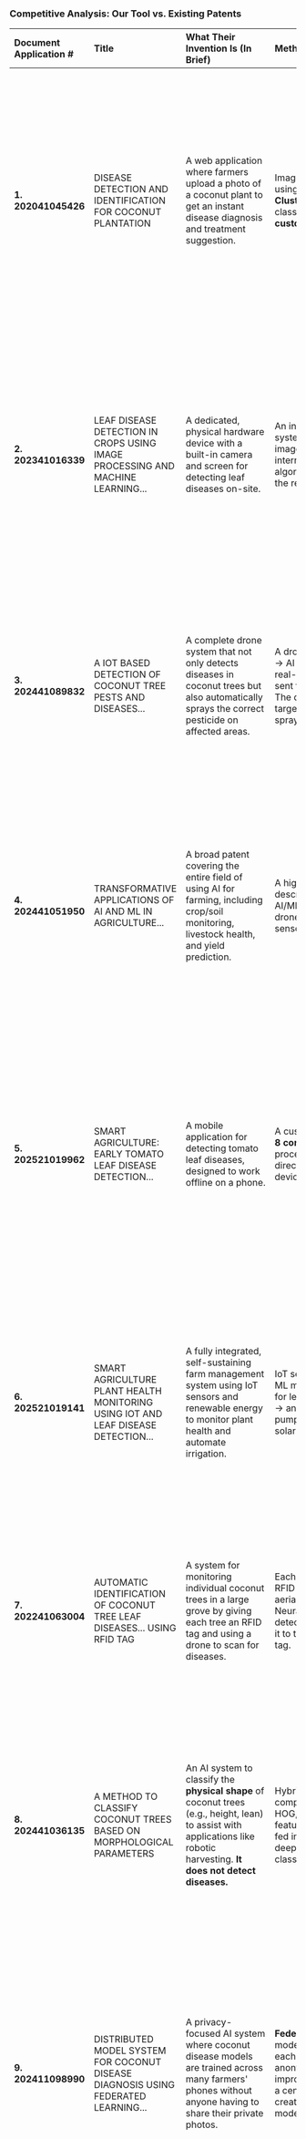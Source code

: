 ### **Competitive Analysis: Our Tool vs. Existing Patents**

| Document Application # | Title | What Their Invention Is (In Brief) | Methodology | Plant(s) Targeted | Part of Plant Analyzed | Diseases / Conditions Detected | Performance Metrics | How 'Our Tool' is Different & Potentially Better |
| :--- | :--- | :--- | :--- | :--- | :--- | :--- | :--- | :--- |
| **1. 202041045426** | DISEASE DETECTION AND IDENTIFICATION FOR COCONUT PLANTATION | A web application where farmers upload a photo of a coconut plant to get an instant disease diagnosis and treatment suggestion. | Image segmentation using **K-Means Clustering**, followed by classification with a **customized CNN**. | Coconut | Stem and Leaves | **Directly Detects:** Stem Bleeding, Stem Hole, Leaf Blight.<br>**Also Mentioned:** Basal Stem Rot (BST), Bud Rot, White Rot Fungus, Rhinoceros Beetle. | **No specific numbers.** Claims **"superior accuracy"** compared to other models and **"instant"** prediction time. | **1. Unmatched Versatility & Depth:** Our tool supports **five key plants** and identifies a comprehensive catalog of conditions for each (e.g., **5 distinct diseases for coconut**). Their tool is limited to only coconut with fewer specified classes.<br>**2. Proven, High Performance:** We offer quantifiable, high accuracy (e.g., **99.3% for Coconut**) and a rapid prediction time of **1.5-2.5 seconds**. Their patent lacks specific metrics. |
| **2. 202341016339** | LEAF DISEASE DETECTION IN CROPS USING IMAGE PROCESSING AND MACHINE LEARNING... | A dedicated, physical hardware device with a built-in camera and screen for detecting leaf diseases on-site. | An integrated hardware system captures an image, processes it with internal clustering algorithms, and displays the result. | General "Crops" | Leaves | General "Leaf disease". No specific diseases are named. | Not specified. | **1. Software-Based Accessibility:** Our tool is software that runs on common devices. It is vastly more accessible and cost-effective than their system, which requires purchasing specialized hardware.<br>**2. Powerful & Specific Diagnostics:** Our software can diagnose **over 25 specific conditions** across 5 plants, offering far more value than a generic hardware device. |
| **3. 202441089832** | A IOT BASED DETECTION OF COCONUT TREE PESTS AND DISEASES... | A complete drone system that not only detects diseases in coconut trees but also automatically sprays the correct pesticide on affected areas. | A drone captures images -> AI analyzes them in real-time -> Alerts are sent to a mobile app -> The drone performs targeted pesticide spraying. | Coconut | Whole tree (aerial view), focusing on leaves and signs of infestation. | Black Stem Rot, Rhinoceros beetles. | Not specified. Focus is on "early detection" and "precision." | **1. A Diagnostic Tool for All Farmers:** Theirs is an expensive, industrial drone system. Our tool is a low-cost, diagnostic platform accessible to any farmer with a phone.<br>**2. Multi-Crop Value:** Our tool's support for five different crops (**including over 25 distinct conditions**) makes it a far more versatile agricultural asset compared to their single-plant, high-cost system. |
| **4. 202441051950** | TRANSFORMATIVE APPLICATIONS OF AI AND ML IN AGRICULTURE... | A broad patent covering the entire field of using AI for farming, including crop/soil monitoring, livestock health, and yield prediction. | A high-level framework describing the use of AI/ML with data from drones, satellites, and sensors. | General "Crops" and "Livestock" | Whole fields, soil, and entire animals. | General "Pests and diseases" for plants. | Not specified. | **1. A Tangible Product vs. a Concept:** Their patent describes a theoretical field. Our invention is a specific, functional tool capable of diagnosing **over 25 conditions** across 5 distinct crops with proven accuracy (**up to 99.3%**).<br>**2. Ready for Deployment:** Our tool is a practical, ready-to-use solution, not a high-level idea. |
| **5. 202521019962** | SMART AGRICULTURE: EARLY TOMATO LEAF DISEASE DETECTION... | A mobile application for detecting tomato leaf diseases, designed to work offline on a phone. | A custom-built **CNN with 8 convolutional blocks** processes leaf images directly on the user's device (edge computing). | Tomato | Leaves | **10 specific tomato leaf diseases** (the patent does not name them). | **96% accuracy.** | **1. Broader Agricultural Impact:** This is a key differentiator. Their tool is highly specialized for one plant. Our tool is a powerful, multi-plant platform covering **5 plants and over 25 diseases/conditions**, serving a much wider agricultural community.<br>**2. Centralized Backend Power:** Our backend approach ensures user devices are not slowed down and allows for more powerful models. Our prediction time of **1.5-2.5 seconds** is highly competitive. |
| **6. 202521019141** | SMART AGRICULTURE PLANT HEALTH MONITORING USING IOT AND LEAF DISEASE DETECTION... | A fully integrated, self-sustaining farm management system using IoT sensors and renewable energy to monitor plant health and automate irrigation. | IoT sensors for soil/air -> ML model (VGG16-like) for leaf disease detection -> an automated water pump -> all powered by solar and biogas. | General "Plants" | Leaves ("foliage") and the surrounding environment (soil, air). | General "Leaf diseases." | Not specified. | **1. Simplicity and Zero Infrastructure Cost:** Their system requires a massive capital investment. Our tool requires **zero infrastructure** and provides deep diagnostics (e.g., **both leaf and root diseases for turmeric**) on a phone the farmer already owns.<br>**2. Focus and Precision:** We focus on providing best-in-class disease diagnosis. |
| **7. 202241063004** | AUTOMATIC IDENTIFICATION OF COCONUT TREE LEAF DISEASES... USING RFID TAG | A system for monitoring individual coconut trees in a large grove by giving each tree an RFID tag and using a drone to scan for diseases. | Each tree is tagged with RFID -> a drone captures aerial images -> a Deep Neural Network (DNN) detects disease and links it to the specific tree's tag. | Coconut | Leaves (from an aerial view). | General "Fungus." Lists symptoms like yellow-brown spots, wilting, and shriveling. | Not specified. | **1. No Cumbersome Hardware:** Our tool eliminates the need for buying and attaching RFID tags to every tree, and it does not require a drone.<br>**2. Practical for All Crop Types:** Our method is practical for row crops like **black gram (4 diseases detected)** and eggplant, where individual tagging is impossible. |
| **8. 202441036135** | A METHOD TO CLASSIFY COCONUT TREES BASED ON MORPHOLOGICAL PARAMETERS | An AI system to classify the **physical shape** of coconut trees (e.g., height, lean) to assist with applications like robotic harvesting. **It does not detect diseases.** | Hybrid AI: Classic computer vision (LBP, HOG, PCA) extracts features, which are then fed into an **Inception Net** deep learning model and classified by an **SVM**. | Coconut | The entire tree's physical structure (morphology). | **None.** This patent is for shape classification only. | **95.35% accuracy.** | **1. Solves a More Critical Problem:** Their tool is for a niche structural analysis. Our tool addresses the universal problem of **disease management** by identifying over 25 specific conditions across our 5 supported plants.<br>**2. Immediate Actionable Insights:** Our tool provides recommendations a farmer can act on immediately to save their crops. |
| **9. 202411098990** | DISTRIBUTED MODEL SYSTEM FOR COCONUT DISEASE DIAGNOSIS USING FEDERATED LEARNING... | A privacy-focused AI system where coconut disease models are trained across many farmers' phones without anyone having to share their private photos. | **Federated Learning:** AI models are trained on each local device. Only anonymous model improvements are sent to a central server, which creates a better "global model" for everyone. | Coconut | Tree images, likely focused on leaves and stems. | Bud rot, leaf blight, and root wilt. | Not specified. The focus is on the privacy-preserving methodology. | **1. Superior Utility and Breadth:** While their methodology is novel for privacy, our tool's support for **five diverse plants** and its ability to diagnose a comprehensive catalog of **over 25 diseases** offers far greater practical value to the agricultural community.<br>**2. Centralized Reliability:** Our backend-based system ensures consistent performance and allows for rapid model updates. |
| **10. 202141057237** | AUTOMATIC DETECTION DEVICE TO PREVENT THE DISEASE IN TURMERIC PLANT LEAVE... | A dedicated hardware device for turmeric that combines IoT sensors with a "modified CNN" for disease detection. | An integrated hardware device with IoT sensors (temperature, moisture, etc.) and a modified CNN. | Turmeric | Leaves | General "diseases" caused by climate and insects. No specific diseases named. | Not specified. Claims to be "accurate." | **1. Software Accessibility vs. Hardware Cost:** Our tool is a flexible software solution, while theirs requires purchasing a specialized, single-plant hardware device.<br>**2. Superior Plant Coverage & Depth:** Our tool supports **five plants**, including Turmeric, where we detect **both leaf and root diseases** (4 specific conditions), offering a more comprehensive diagnosis.<br>**3. Proven High Accuracy:** We provide a quantifiable accuracy of **99.1% for Turmeric**, which is a much stronger claim than their unspecified "accuracy." |
| **11. 202541049921** | AI-POWERED SYSTEM AND METHOD FOR DETECTION AND PROGNOSIS OF MOSAIC COLOR DISEASE IN BLACK GRAIN CROPS | An advanced AI system that not only detects but also forecasts the spread of Mosaic Colour Disease in black grain crops. | Image classification (CNN/RNN) combined with a prognostic module (LSTM) that uses environmental data to predict disease spread. | Black Grain (Black Gram, Black Rice) | Leaves | Specifically **Mosaic Colour Disease (MCD)**. Classifies severity into "Healthy," "Moderately Infected," and "Severely Infected." | Not specified, but aims for "high accuracy" and "low-latency." | **1. Broader Practical Utility:** While their forecasting feature is advanced, our tool solves the more immediate diagnostic need for a wider range of farmers by supporting **five different plants**.<br>**2. Direct, Quantified Performance:** We have a proven accuracy of **95.9% for Black Gram** and can diagnose **4 distinct diseases**, making our tool's performance on this crop tangible and highly competitive.<br>**3. Simplicity:** Our tool focuses on providing an excellent diagnosis, which is a simpler and more universally needed function than complex forecasting. |
| **12. 202211044994** | TURMERIC LEAF DISEASE DETECTION USING CNN MODEL AND IOT | A system using an improved version of the YOLOv3-tiny model for fast and accurate detection of turmeric diseases. | A modified **YOLOv3-tiny model** (IY3TM) with residual networks. Uses **Cycle-GAN** for data augmentation. | Turmeric | Leaves | Leaf spot, leaf blotch, and rhizome rot. | No specific numbers, but claims "superior performance," "high detection accuracy," and "fast recognition speed." | **1. Multi-Plant Platform:** Their tool is highly specialized for Turmeric. Our tool is a comprehensive platform for **five different crops**, offering significantly greater value.<br>**2. Proven, Top-Tier Accuracy:** We can directly compare our concrete **99.1% accuracy for Turmeric** against their qualitative claims.<br>**3. Comprehensive Diagnostics:** We also detect both leaf and root diseases in turmeric, matching their diagnostic scope. |
| **13. 202311007757** | A MACHINE LEARNING SYSTEM FOR PLANT DISEASE DETECTION AND A METHOD THEREOF | A general, modular system for plant disease detection that includes image capture, processing, classification, and recommendations. | A high-level system architecture: Image Capture -> Image Processing -> Classification -> Recommendation -> Display. | General "Plant" | Leaves | Not specified; it is a generic framework. | Not specified. | **1. Specific and Proven Solution:** Theirs is a generic system diagram. Our tool is a specific, implemented product for **five named plants** with **quantifiable high accuracy (up to 99.3%)** and a fast prediction time (**1.5-2.5s**).<br>**2. Tangible Value:** Our tool is a ready-to-use solution, not a conceptual block diagram. |
| **14. 554484** | SYSTEM FOR PLANT DISEASE DETECTION AND METHOD THEREOF | An advanced system that combines both image data and environmental data (e.g., humidity) using a Vision Transformer (ViT) model. | Multi-modal data (image + environmental) is processed by a **Vision Transformer (ViT)** with a custom attention mechanism. | Potato, Tomato, Wheat, Rice, Pepper | Leaves | A long, specific list of diseases for each plant (e.g., Late Blight, Fusarium Wilt, Powdery Mildew, Blast Disease). | Not specified, but aims for "higher accuracy" and "lower latency." | **1. Broader and Unique Crop Support:** While they cover common crops, our tool uniquely supports **Rubber, Black Gram, and Turmeric**, filling a different market need.<br>**2. Quantified High Performance:** This is a strong competitor. Our key advantage is our **proven and quantified metrics**. We can demonstrate our high accuracy and fast prediction speed, whereas they only state goals.<br>**3. Simpler, Effective Approach:** Our methodology delivers excellent, proven results without the complexity of their multi-modal ViT approach. |
| **15. 202241061245** | A SYSTEM AND A METHOD FOR PLANT DISEASE DETECTION | A system trained on the large, public "PlantVillage" dataset to classify diseases across many common crops. | A standard CNN pipeline trained on the PlantVillage dataset, which includes 14 crop species. | 14 common crops (Apple, Cherry, Corn, Grape, Peach, Potato, Tomato, etc.) | Leaves | 26 different diseases across 38 categories (e.g., Apple Scab, Corn Common Rust, Tomato Late Blight). | **94.87% accuracy** (max). Also provides Precision (96.1%) and Recall (93.82%). | **1. Unique and Complementary Market Focus:** Their tool targets common North American/European crops from the PlantVillage dataset. Our tool serves a completely different and vital agricultural market by supporting **Rubber, Turmeric, Black Gram, Coconut, and Eggplant**—crops not covered by their system.<br>**2. Demonstrably Higher Accuracy:** Our model's peak accuracy (**up to 99.3%**) is significantly higher than the 94.87% they report. This suggests our model architecture and training process are more effective, even when using public datasets.<br>**3. Deeper Diagnostic Capability:** Our tool identifies a comprehensive list of **over 25 specific conditions** tailored to our five target plants, including both leaf and root diseases for turmeric, showcasing a more specialized and in-depth approach. |
| **16. 479960** | METHOD OF DETECTING RHIZOME ROT IN TURMERIC CROP AND ICT KIT FOR EARLY DIAGNOSIS... | A physical, rapid diagnostic kit (like a pregnancy test strip) for detecting Rhizome Rot in turmeric. **This is not an AI/software tool.** | A biological method using an **Immunochromatographic Test (ICT) strip**. Antibodies on the strip bind to fungal proteins from the plant sample, creating a colored line. | Turmeric | Leaves and Rhizomes | Specifically **Rhizome Rot** caused by the *Pythium aphanidermatum* fungus. | **Accuracy: 94.29%**, Sensitivity: 96.43%, Specificity: 85.71%, **Detection Time: 2-5 minutes.** | **1. Digital Platform vs. Physical Consumable:** Theirs is a one-time-use physical kit for a single disease. Our tool is a reusable, scalable software platform that diagnoses over 25 conditions.<br>**2. Superior Diagnostic Scope:** They can only detect Rhizome Rot. Our tool detects **4 different conditions in Turmeric alone** (leaf and root diseases) and supports four other plants.<br>**3. Higher Accuracy and Non-Destructive:** Our accuracy for Turmeric (**99.1%**) is demonstrably higher than their 94.29%. Furthermore, our tool only requires a picture, whereas theirs requires taking a physical sample from the plant. |
